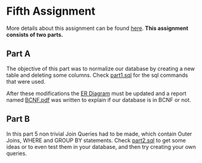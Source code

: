 # Fifth Assignment

More details about this assignment can be found [here](https://github.com/nevwalkalone/PSQL-Projects/blob/main/5th-Assignment/assignment-report/5th-assignment.pdf). **This assignment consists of two parts.**

## Part A

The objective of this part was to normalize our database by creating a new table and deleting some columns. Check [part1.sql](src/part1.sql) for the sql commands that were used.

After these modifications the [ER Diagram](ER-Diagram\airbnb_erd.png) must be updated and a report named [BCNF.pdf](assignment-report/BCNF.pdf) was written to explain if our database is in BCNF or not.

## Part B

In this part 5 non trivial Join Queries had to be made, which contain Outer Joins, WHERE and GROUP BY statements. Check [part2.sql](src/part2.sql) to get some ideas or to even test them in your database, and then try creating your own queries.
